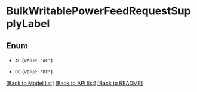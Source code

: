 # BulkWritablePowerFeedRequestSupplyLabel

## Enum


* `AC` (value: `"AC"`)

* `DC` (value: `"DC"`)


[[Back to Model list]](../README.md#documentation-for-models) [[Back to API list]](../README.md#documentation-for-api-endpoints) [[Back to README]](../README.md)


